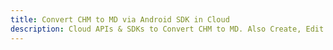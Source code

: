 ---title: Convert CHM to MD via Android SDK in Clouddescription: Cloud APIs & SDKs to Convert CHM to MD. Also Create, Edit & Render Microsoft Word & OpenOffice documents in the Cloud.---